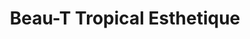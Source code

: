 ---
title: "Beau-T Tropical Esthetique"
url: /sherbrooke/beau-t-tropical-esthetique/
shop: Kosmetik
---